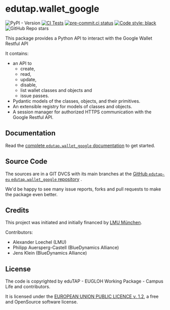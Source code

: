 # edutap.wallet_google

<p style="text-align:center;">

![PyPI - Version](https://img.shields.io/pypi/v/edutap.wallet_google?logo=python)
[![CI Tests](https://github.com/edutap-eu/edutap.wallet_google/actions/workflows/ci.yaml/badge.svg)](https://github.com/edutap-eu/edutap.wallet_google/actions/workflows/ci.yaml)
[![pre-commit.ci status](https://results.pre-commit.ci/badge/github/edutap-eu/edutap.wallet_google/main.svg)](https://results.pre-commit.ci/latest/github/edutap-eu/edutap.wallet_google/main)
[![Code style: black](https://img.shields.io/badge/code%20style-black-000000.svg)](https://github.com/psf/black)
![GitHub Repo stars](https://img.shields.io/github/stars/edutap-eu/edutap.wallet_google)

</p>

This package provides a Python API to interact with the Google Wallet Restful API

It contains:

- an API to
   - create,
   - read,
   - update,
   - disable,
   - list
  wallet classes and objects
  and
  - issue passes.
- Pydantic models of the classes, objects, and their primitives.
- An extensible registry for models of classes and objects.
- A session manager for authorized HTTPS communication with the Google Restful API.

## Documentation

Read the [complete `edutap.wallet_google` documentation](https://docs.edutap.eu/packages/edutap_wallet_google/index.html) to get started.

## Source Code

The sources are in a GIT DVCS with its main branches at the [GitHub `edutap-eu` `edutap.wallet_google` repository](https://github.com/edutap-eu/edutap.wallet_google) .

We'd be happy to see many issue reports, forks and pull requests to make the package even better.

## Credits

This project was initiated and initially financed by [LMU München](https://www.lmu.de).

Contributors:

- Alexander Loechel (LMU)
- Philipp Auersperg-Castell (BlueDynamics Alliance)
- Jens Klein (BlueDynamics Alliance)

## License

The code is copyrighted by eduTAP - EUGLOH Working Package - Campus Life and contributors.

It is licensed under the [EUROPEAN UNION PUBLIC LICENCE v. 1.2](https://opensource.org/license/eupl-1-2/), a free and OpenSource software license.
